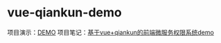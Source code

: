 # vue-qiankun-demo

项目演示：[DEMO](https://zxctb.top:10010)
项目笔记：[基于vue+qiankun的前端微服务权限系统demo](https://zxctb.top/note/fff212)